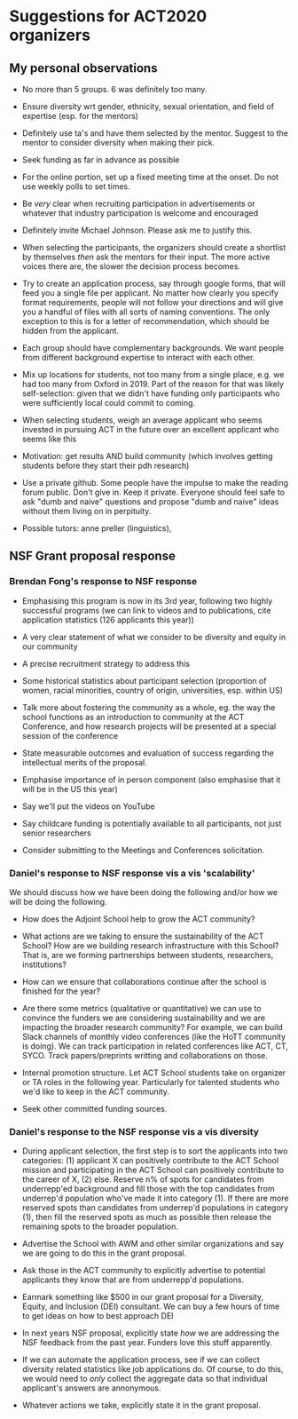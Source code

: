 # Suggestions for ACT2020 organizers

## My personal observations

* No more than 5 groups. 6 was definitely too many.

* Ensure diversity wrt gender, ethnicity, sexual
  orientation, and field of expertise (esp. for the mentors)

* Definitely use ta's and have them selected by the
  mentor. Suggest to the mentor to consider diversity when
  making their pick.

* Seek funding as far in advance as possible

* For the online portion, set up a fixed meeting time at the
  onset. Do not use weekly polls to set times.

* Be *very* clear when recruiting participation in
  advertisements or whatever that industry participation is
  welcome and encouraged

* Definitely invite Michael Johnson. Please ask me to
  justify this.

* When selecting the participants, the organizers should
  create a shortlist by themselves *then* ask the mentors for
  their input. The more active voices there are, the slower
  the decision process becomes.

* Try to create an application process, say through google
  forms, that will feed you a single file per applicant.  No
  matter how clearly you specify format requirements, people
  will not follow your directions and will give you a
  handful of files with all sorts of naming conventions. The
  only exception to this is for a letter of recommendation,
  which should be hidden from the applicant.

* Each group should have complementary backgrounds. We want
  people from different background expertise to interact
  with each other.

* Mix up locations for students, not too many from a single
  place, e.g. we had too many from Oxford in 2019. Part of
  the reason for that was likely self-selection: given that
  we didn't have funding only participants who were
  sufficiently local could commit to coming.

* When selecting students, weigh an average applicant who
  seems invested in pursuing ACT in the future over an
  excellent applicant who seems like this

* Motivation: get results AND build community (which
  involves getting students before they start their pdh
  research)

* Use a private github. Some people have the impulse to make
  the reading forum public.  Don't give in. Keep it private.
  Everyone should feel safe to ask "dumb and naive"
  questions and propose "dumb and naive" ideas without
  them living on in perpituity.

* Possible tutors: anne preller (linguistics), 

## NSF Grant proposal response

### Brendan Fong's response to NSF response

* Emphasising this program is now in its 3rd year, following
two highly successful programs (we can link to videos and to
publications, cite application statistics (126 applicants
this year))

* A very clear statement of what we consider to be diversity
  and equity in our community

* A precise recruitment strategy to address this

* Some historical statistics about participant selection
  (proportion of women, racial minorities, country of
  origin, universities, esp. within US)

* Talk more about fostering the community as a whole,
  eg. the way the school functions as an introduction to
  community at the ACT Conference, and how research projects
  will be presented at a special session of the conference

* State measurable outcomes and evaluation of success
  regarding the intellectual merits of the proposal.
  
* Emphasise importance of in person component (also
  emphasise that it will be in the US this year)

* Say we'll put the videos on YouTube

* Say childcare funding is potentially available to all participants, not just senior researchers

* Consider submitting to the Meetings and Conferences
  solicitation.

### Daniel's response to NSF response vis a vis 'scalability'

We should discuss how we have been doing the following
and/or how we will be doing the following.

* How does the Adjoint School help to grow the ACT
  community?

* What actions are we taking to ensure the sustainability of
  the ACT School? How are we building research
  infrastructure with this School? That is, are we forming
  partnerships between students, researchers, institutions?

* How can we ensure that collaborations continue after the
  school is finished for the year?

* Are there some metrics (qualitative or quantitative) we
  can use to convince the funders we are considering
  sustainability and we are impacting the broader research
  community? For example, we can build Slack channels of
  monthly video conferences (like the HoTT community is
  doing). We can track participation in related conferences
  like ACT, CT, SYCO. Track papers/preprints writting and
  collaborations on those.

* Internal promotion structure. Let ACT School students take
  on organizer or TA roles in the following year.
  Particularly for talented students who we'd like to keep
  in the ACT community.

* Seek other committed funding sources.

### Daniel's response to the NSF response vis a vis diversity

* During applicant selection, the first step is to sort the
  applicants into two categories: (1) applicant X can
  positively contribute to the ACT School mission and
  participating in the ACT School can positively contribute
  to the career of X, (2) else.  Reserve n% of spots for
  candidates from underrepp'ed background and fill those
  with the top candidates from underrep'd population who've
  made it into category (1). If there are more reserved
  spots than candidates from underrep'd populations in
  category (1), then fill the reserved spots as much as
  possible then release the remaining spots to the broader
  population. 
  
* Advertise the School with AWM and other similar
  organizations and say we are going to do this in the grant
  proposal. 
  
* Ask those in the ACT community to explicitly advertise to
  potential applicants they know that are from underrepp'd
  populations.
  
* Earmark something like $500 in our grant proposal for a
  Diversity, Equity, and Inclusion (DEI) consultant. We can buy a
  few hours of time to get ideas on how to best approach DEI

* In next years NSF proposal, explicitly state *how* we are
  addressing the NSF feedback from the past year. Funders
  love this stuff apparently.
  
* If we can automate the application process, see if we can
  collect diversity related statistics like job applications
  do.  Of course, to do this, we would need to *only*
  collect the aggregate data so that individual applicant's
  answers are annonymous.  

* Whatever actions we take, explicitly state it in the grant
  proposal. 
